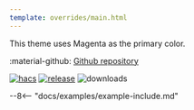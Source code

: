 ```yaml
---
template: overrides/main.html
---
```


This theme uses Magenta as the primary color.

:material-github: [Github repository][m3-theme-github-url]

[![hacs][hacs-badge]][hacs-url]
[![release][release-badge]][release-url]
![downloads][downloads-badge]

--8<-- "docs/examples/example-include.md"

<!---
  References to pictures...
--->

[M3 Example Light]: ../assets/screenshots/m3-example-d04-light.png
[M3 Example Dark]: ../assets/screenshots/m3-example-d04-dark.png

[M3 Palettes]: ../assets/screenshots/m3-theme-d04-palettes.png
[M3 Surfaces]: ../assets/screenshots/m3-theme-d04-surfaces.png
[M3 Light]: ../assets/screenshots/m3-theme-d04-light.png
[M3 Dark]: ../assets/screenshots/m3-theme-d04-dark.png
  
<!---
  References to external links...
--->

[sak-example-12-url]: https://swiss-army-knife.docs.amoebelabs.com/examples/example-12/
[m3-theme-github-url]: https://github.com/AmoebeLabs/HA-Theme_M3-04-Magenta

<!-- Badges -->

[hacs-url]: https://github.com/hacs/default
[hacs-badge]: https://img.shields.io/badge/HACS-Default-41BDF5.svg?style=for-the-badge
[release-badge]: https://img.shields.io/github/v/release/AmoebeLabs/HA-Theme_M3-04-Magenta?style=for-the-badge
[downloads-badge]: https://img.shields.io/github/downloads/AmoebeLabs/HA-Theme_M3-04-Magenta/total?style=for-the-badge


<!-- References -->

[home-assistant]: https://www.home-assistant.io/
[home-assitant-theme-docs]: https://www.home-assistant.io/integrations/frontend/#defining-themes
[hacs]: https://hacs.xyz
[release-url]: https://github.com/AmoebeLabs/HA-Theme_M3-04-Magenta/releases
[sak-docs-url]: https://swiss-army-knife.docs.amoebelabs.com/
